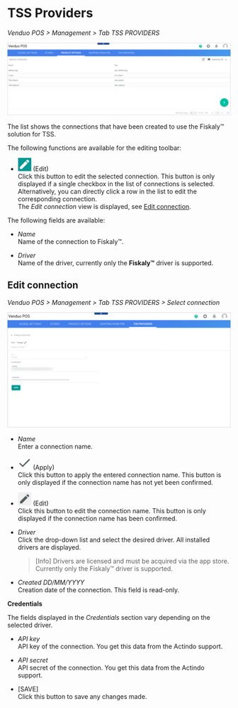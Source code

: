 # TSS Providers

*Venduo POS > Management > Tab TSS PROVIDERS*

![TSS Providers](../../Assets/Screenshots/POS/Management/TSSProviders/TSSProviders.png "[TSS Providers]")

The list shows the connections that have been created to use the Fiskaly&trade; solution for TSS.

The following functions are available for the editing toolbar:

- ![Edit](../../Assets/Icons/Edit01.png "[Edit]") (Edit)  
    Click this button to edit the selected connection. This button is only displayed if a single checkbox in the list of connections is selected. Alternatively, you can directly click a row in the list to edit the corresponding connection.    
    The *Edit connection* view is displayed, see [Edit connection](#edit-connection).

The following fields are available:

- *Name*   
    Name of the connection to Fiskaly&trade;.

- *Driver*   
    Name of the driver, currently only the **Fiskaly&trade;** driver is supported.



## Edit connection

*Venduo POS > Management > Tab TSS PROVIDERS > Select connection*

![TSS PROVIDERS](../../Assets/Screenshots/POS/Management/TSSProviders/FiskalyConnection.png "[TSS PROVIDERS]")


- *Name*   
    Enter a connection name.

- ![Check](../../Assets/Icons/Check.png "[Check]") (Apply)  
    Click this button to apply the entered connection name. This button is only displayed if the connection name has not yet been confirmed.

- ![Edit](../../Assets/Icons/Edit02.png "[Edit]") (Edit)  
    Click this button to edit the connection name. This button is only displayed if the connection name has been confirmed.

- *Driver*  
    Click the drop-down list and select the desired driver. All installed drivers are displayed. 

    > [Info] Drivers are licensed and must be acquired via the app store. Currently only the Fiskaly&trade; driver is supported.

- *Created DD/MM/YYYY*  
    Creation date of the connection. This field is read-only.

**Credentials**

The fields displayed in the *Credentials* section vary depending on the selected driver. 

- *API key*   
    API key of the connection. You get this data from the Actindo support. <!--- Stimmt das?-->

- *API secret*   
    API secret of the connection. You get this data from the Actindo support. <!--- Stimmt das?-->

- [SAVE]  
    Click this button to save any changes made.

